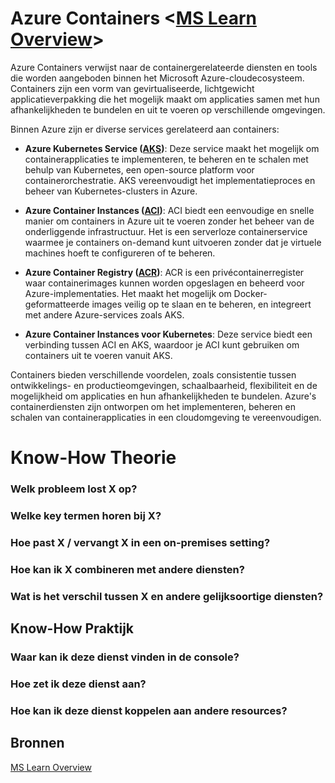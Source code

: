 # Azure Containers <[MS Learn Overview](https://learn.microsoft.com/nl-nl/azure/containers/)>
Azure Containers verwijst naar de containergerelateerde diensten en tools die worden aangeboden binnen het Microsoft Azure-cloudecosysteem. Containers zijn een vorm van gevirtualiseerde, lichtgewicht applicatieverpakking die het mogelijk maakt om applicaties samen met hun afhankelijkheden te bundelen en uit te voeren op verschillende omgevingen.

Binnen Azure zijn er diverse services gerelateerd aan containers:
- **Azure Kubernetes Service ([AKS](https://learn.microsoft.com/nl-nl/azure/aks/))**: Deze service maakt het mogelijk om containerapplicaties te implementeren, te beheren en te schalen met behulp van Kubernetes, een open-source platform voor containerorchestratie. AKS vereenvoudigt het implementatieproces en beheer van Kubernetes-clusters in Azure.

- **Azure Container Instances ([ACI](https://learn.microsoft.com/nl-nl/azure/container-instances/availability-zones))**: ACI biedt een eenvoudige en snelle manier om containers in Azure uit te voeren zonder het beheer van de onderliggende infrastructuur. Het is een serverloze containerservice waarmee je containers on-demand kunt uitvoeren zonder dat je virtuele machines hoeft te configureren of te beheren.

- **Azure Container Registry ([ACR](https://learn.microsoft.com/nl-nl/azure/container-registry/))**: ACR is een privécontainerregister waar containerimages kunnen worden opgeslagen en beheerd voor Azure-implementaties. Het maakt het mogelijk om Docker-geformatteerde images veilig op te slaan en te beheren, en integreert met andere Azure-services zoals AKS.

- **Azure Container Instances voor Kubernetes**: Deze service biedt een verbinding tussen ACI en AKS, waardoor je ACI kunt gebruiken om containers uit te voeren vanuit AKS.

Containers bieden verschillende voordelen, zoals consistentie tussen ontwikkelings- en productieomgevingen, schaalbaarheid, flexibiliteit en de mogelijkheid om applicaties en hun afhankelijkheden te bundelen. Azure's containerdiensten zijn ontworpen om het implementeren, beheren en schalen van containerapplicaties in een cloudomgeving te vereenvoudigen.

# Know-How Theorie
### Welk probleem lost X op?


### Welke key termen horen bij X?


### Hoe past X / vervangt X in een on-premises setting?


### Hoe kan ik X combineren met andere diensten?


### Wat is het verschil tussen X en andere gelijksoortige diensten?


## Know-How Praktijk
### Waar kan ik deze dienst vinden in de console?


### Hoe zet ik deze dienst aan?


### Hoe kan ik deze dienst koppelen aan andere resources?

## Bronnen
[MS Learn Overview](https://learn.microsoft.com/nl-nl/azure/containers/)
